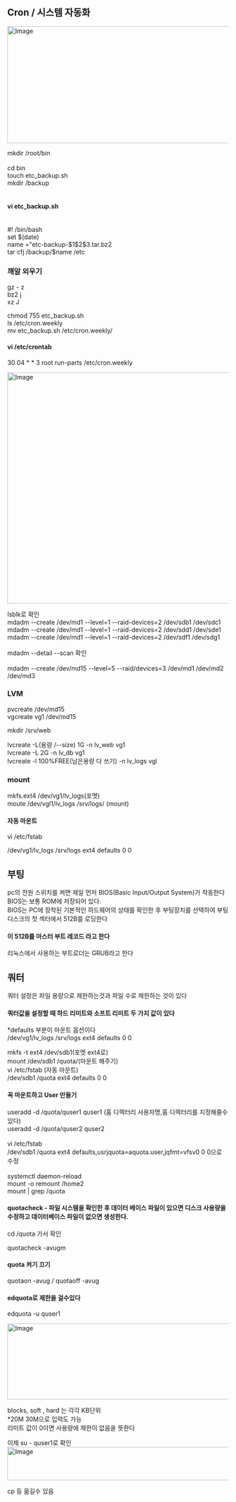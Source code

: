 ## Cron / 시스템 자동화

<img width="549" height="266" alt="Image" src="https://github.com/user-attachments/assets/59d1d40a-d7f4-48b0-bf34-1b58d4a7fff3" />

mkdir /root/bin<br/>
<br/>
cd bin<br/>
touch etc_backup.sh<br/>
mkdir /backup<br/>
<br/>

#### vi etc_backup.sh

<br/>
#! /bin/bash<br/>
set $(date)<br/>
name ="etc-backup-$1$2$3.tar.bz2<br/>
tar cfj /backup/$name /etc<br/>

### 깨알 외우기

gz - z<br/>
bz2 j<br/>
xz J<br/>

chmod 755 etc_backup.sh<br/>
ls /etc/cron.weekly<br/>
mv etc_backup.sh /etc/cron.weekly/<br/>

#### vi /etc/crontab

30 04 * * 3 root run-parts /etc/cron.weekly<br/>

<img width="632" height="526" alt="Image" src="https://github.com/user-attachments/assets/10725bae-12c9-4a16-b34c-e7b9ffb8ef49" />

lsblk로 확인<br/>
mdadm --create /dev/md1  --level=1 --raid-devices=2 /dev/sdb1 /dev/sdc1<br/>
mdadm --create /dev/md1  --level=1 --raid-devices=2 /dev/sdd1 /dev/sde1<br/>
mdadm --create /dev/md1  --level=1 --raid-devices=2 /dev/sdf1 /dev/sdg1<br/>
<br/>
mdadm --detail --scan 확인<br/>
<br/>
mdadm --create /dev/md15 --level=5 --raid/devices=3 /dev/md1 /dev/md2 /dev/md3<br/>

### LVM

pvcreate /dev/md15<br/>
vgcreate vg1 /dev/md15<br/>

mkdir /srv/web

lvcreate -L(용량 /--size) 1G -n lv_web vg1<br/>
lvcreate -L 2G -n lv_db vg1<br/>
lvcreate -l 100%FREE(남은용량 다 쓰기) -n lv_logs vgl<br/>

### mount

mkfs.ext4 /dev/vg1/lv_logs(포멧)<br/>
moute /dev/vgl1/lv_logs /srv/logs/ (mount)<br/>

#### 자동 마운트

vi /etc/fstab

/dev/vg1/lv_logs        /srv/logs       ext4    defaults 0 0



## 부팅

pc의 전원 스위치를 켜면 제일 먼저 BIOS(Basic Input/Output System)가 작동한다<br/>
BIOS는 보통 ROM에 저장되어 있다.<br/>
BIOS는 PC에 장착된 기본적인 하드웨어의 상태를 확인한 후 부팅장치를 선택하여 부팅 디스크의 첫 섹터에서 512B를 로딩한다<br/>

#### 이 512B를 마스터 부트 레코드 라고 한다

리눅스에서 사용하는 부트로더는 GRUB라고 한다<br/>


## 쿼터

쿼터 설정은 파일 용량으로 제한하는것과 파일 수로 제한하는 것이 있다<br/>

#### 쿼터값을 설정할 때 하드 리미트와 소프트 리미트 두 가지 값이 있다


*defaults 부분이 마운트 옵션이다<br/>
/dev/vg1/lv_logs        /srv/logs       ext4    defaults 0 0<br/>

mkfs -t ext4 /dev/sdb1(포멧 ext4로)<br/>
mount /dev/sdb1 /quota/(마운트 해주기)<br/>
vi /etc/fstab (자동 마운트)<br/>
/dev/sdb1  /quota  ext4  defaults  0  0<br/>

#### 꼭 마운트하고 User 만들기

useradd -d /quota/quser1 quser1 (홈 디렉터리 사용자명,홈 디렉터리를 지정해줄수 있다)<br/>
useradd -d /quota/quser2 quser2<br/>
<br/>
vi /etc/fstab<br/>
/dev/sdb1  /quota  ext4  defaults,usrjquota=aquota.user,jqfmt=vfsv0  0  0으로 수정<br/>
<br/>
systemctl daemon-reload<br/>
mount -o remount /home2<br/>
mount | grep /quota<br/>

#### quotacheck - 파일 시스템을 확인한 후 데이터 베이스 파일이 있으면 디스크 사용량을 수정하고 데이터베이스 파일이 없으면 생성한다.
cd /quota 가서 확인<br/>

quotacheck -avugm

#### quota 켜기 끄기

quotaon -avug / quotaoff -avug

#### edquota로 제한을 걸수있다

edquota -u quser1

<img width="854" height="173" alt="Image" src="https://github.com/user-attachments/assets/2683b1a4-193f-429a-8e0b-ed9ebb5b18e0" />

blocks, soft , hard 는 각각 KB단위<br/>
*20M 30M으로 입력도 가능<br/>
리미트 값이 0이면 사용량에 제한이 없음을 뜻한다<br/>

이제 su - quser1로 확인
<img width="652" height="76" alt="Image" src="https://github.com/user-attachments/assets/f9d411a9-676c-4562-8eb6-ed0f38d0a274" />

cp 등 옮길수 있음






















